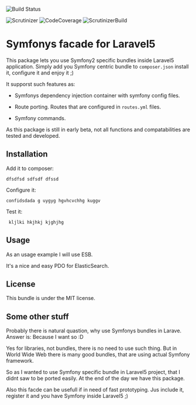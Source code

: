 ![Build Status](https://codeship.com/projects/1b0ec360-ed12-0132-15ff-6697a529e469/status?branch=master)

![Scrutinizer](https://scrutinizer-ci.com/b/lmikelionis/symfonys-facade/badges/quality-score.png?b=master)
![CodeCoverage](https://scrutinizer-ci.com/b/lmikelionis/symfonys-facade/badges/coverage.png?b=master)
![ScrutinizerBuild](https://scrutinizer-ci.com/b/lmikelionis/symfonys-facade/badges/build.png?b=master)


Symfonys facade for Laravel5
====================

This package lets you use Symfony2 specific bundles inside Laravel5 application.
Simply add you Symfony centric bundle to `composer.json` install it, configure it and enjoy it ;)

 It supporst such features as:
 
 - Symfonys dependency injection container with symfony config files.
 
 - Route porting. Routes that are configured in `routes.yml` files.
 
 - Symfony commands.
 
 
 As this package is still in early beta, not all functions and compatabilities are tested and developed.

Installation
---------------

Add it to composer:

`
dfsdfsd sdfsdf dfssd
`

Configure it:

`confidsdada g uygyg hgvhcvchhg kuggv`

Test it:

` kljlki hkjhkj kjghjhg`

Usage
--------

As an usage example I will use ESB.

It's a nice and easy PDO for ElasticSearch.


License
---------
This bundle is under the MIT license. 

Some other stuff
----------------------

Probably there is natural quastion, why use Symfonys bundles in Larave.
Answer is: Because I want so :D

Yes for libraries, not bundles, there is no need to use such thing.
But in World Wide Web there is many good bundles, that are using actual Symfony framework.

So as I wanted to use Symfony specific bundle in Laravel5 project, that I didnt saw to be ported easily. 
At the end of the day we have this package.

Also this facde can be usefull if in need of fast prototyping. Jus include it, register it and you have Symfony inside Laravel5 ;)